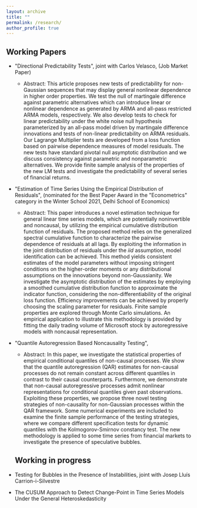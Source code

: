 ```yaml
---
layout: archive
title: ""
permalink: /research/
author_profile: true
---
```



Working Papers
-----
* "Directional Predictability Tests", joint with Carlos Velasco, (Job Market Paper)
  * Abstract: This article proposes new tests of predictability for non-Gaussian sequences that may display general nonlinear dependence in higher order properties. We test the null of martingale difference against parametric alternatives which can introduce linear or nonlinear dependence as generated by ARMA and all-pass restricted ARMA models, respectively. We also develop tests to check for linear predictability under the white noise null hypothesis parameterized by an all-pass model driven by martingale difference innovations and tests of non-linear predictability on ARMA residuals. Our Lagrange Multiplier tests are developed from a loss function based on pairwise dependence measures of model residuals. The new tests have standard pivotal null asymptotic distribution and we discuss consistency against parametric and nonparametric alternatives. We provide finite sample analysis of the properties of the new LM tests and investigate the predictability of several series of financial returns.
* "Estimation of Time Series Using the Empirical Distribution of Residuals", (nominated for the Best Paper Award in the "Econometrics" category in the Winter School 2021, Delhi School of Economics)
  * Abstract: This paper introduces a novel estimation technique for general linear time series models, which are potentially noninvertible and noncausal, by utilizing the empirical cumulative distribution function of residuals. The proposed method relies on the generalized spectral cumulative function to characterize the pairwise dependence of residuals at all lags. By exploiting the information in the joint distribution of residuals under the $iid$ assumption, model identification can be achieved. This method yields consistent estimates of the model parameters without imposing stringent conditions on the higher-order moments or any distributional assumptions on the innovations beyond non-Gaussianity. We investigate the asymptotic distribution of the estimates by employing a smoothed cumulative distribution function to approximate the indicator function, considering the non-differentiability of the original loss function. Efficiency improvements can be achieved by properly choosing the scaling parameter for residuals. Finite sample properties are explored through Monte Carlo simulations. An empirical application to illustrate this methodology is provided by fitting the daily trading volume of Microsoft stock by autoregressive models with noncausal representation.

* "Quantile Autoregression Based Noncausality Testing", 
  * Abstract: In this paper, we investigate the statistical properties of empirical conditional quantiles of non-causal processes. We show that the quantile autoregression (QAR) estimates for non-causal processes do not remain constant across different quantiles in contrast to their causal counterparts. Furthermore, we demonstrate that non-causal autoregressive processes admit nonlinear representations for conditional quantiles given past observations. Exploiting these properties, we propose three novel testing strategies of non-causality for non-Gaussian processes within the QAR framework. Some numerical experiments are included to examine the finite sample performance of the testing strategies, where we compare different specification tests for dynamic quantiles with the Kolmogorov-Smirnov constancy test. The new methodology is applied to some time series from financial markets to investigate the presence of speculative bubbles.




  **Working in progress**
  -----
 * Testing for Bubbles in the Presence of Instabilities, joint with Josep Lluís Carrion-i-Silvestre
 * The CUSUM Approach to Detect Change-Point in Time Series Models Under the General Heteroskedasticity
